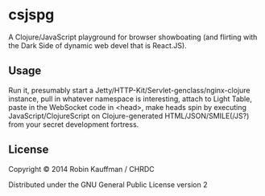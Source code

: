 # csjspg

A Clojure/JavaScript playground for browser showboating (and flirting with the Dark Side of dynamic web devel that is React.JS).

## Usage

Run it, presumably start a Jetty/HTTP-Kit/Servlet-genclass/nginx-clojure instance, pull in whatever namespace is interesting, attach to Light Table, paste in the WebSocket code in &lt;head&gt;, make heads spin by executing JavaScript/ClojureScript on Clojure-generated HTML/JSON/SMILE(/JS?) from your secret development fortress.

## License

Copyright © 2014 Robin Kauffman / CHRDC

Distributed under the GNU General Public License version 2

